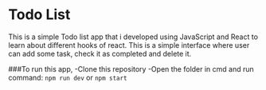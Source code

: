 # Todo List

This is a simple Todo list app that i developed using JavaScript and React to learn about different hooks of
react. This is a simple interface where user can add some task, check it as completed and delete it. 

###To run this app, 
-Clone this repository
-Open the folder in cmd and run command: 
`npm run dev`
or
`npm start`